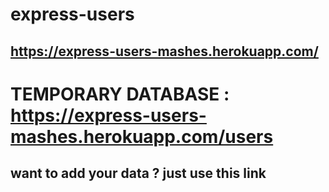 # express-users

## https://express-users-mashes.herokuapp.com/


# TEMPORARY DATABASE : https://express-users-mashes.herokuapp.com/users

## want to add your data ? just use this link
